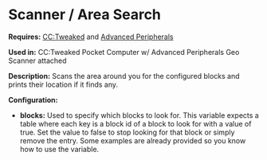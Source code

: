 # Scanner / Area Search

**Requires:** [CC:Tweaked] and [Advanced Peripherals]

**Used in:** CC:Tweaked Pocket Computer w/ Advanced Peripherals Geo Scanner attached

**Description:** Scans the area around you for the configured blocks and prints their location if it finds any.

**Configuration:** 
- **blocks:** Used to specify which blocks to look for. This variable expects a table where each key is a block id of a block to look for with a value of true. Set the value to false to stop looking for that block or simply remove the entry. Some examples are already provided so you know how to use the variable.

[CC:Tweaked]: https://tweaked.cc/
[Advanced Peripherals]: https://docs.intelligence-modding.de/